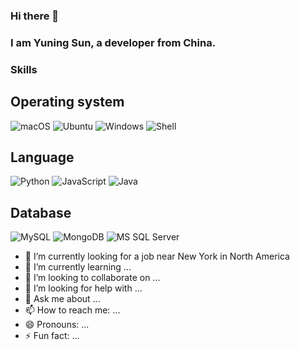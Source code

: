 ### Hi there 👋
### I am Yuning Sun, a developer from China.

### Skills
## Operating system 
![macOS](http://img.shields.io/badge/-macOS-000000?style=flat-square&logo=macos)
![Ubuntu](http://img.shields.io/badge/-Ubuntu-E95420?style=flat-square&logo=ubuntu&logocolor=ffffff)
![Windows](http://img.shields.io/badge/-Windows-0078D6?style=flat-square&logo=windows)
![Shell](http://img.shields.io/badge/-Shell-FFD500?style=flat-square&logo=shell&logocolor=000000)

## Language
![Python](http://img.shields.io/badge/-Python-3776AB?style=flat-square&logo=python&logoColor=ffffff)
![JavaScript](https://img.shields.io/badge/-JavaScript-F7DF1E?style=flat-square&logo=javascript&logoColor=000000&labelColor=%23F7DF1C&color=%23FFCE5A)
![Java](https://img.shields.io/badge/-Java-007396?style=flat-square&logo=java&logoColor=ffffff)

## Database
![MySQL](http://img.shields.io/badge/-MySQL-007599?style=flat-square&logo=MySQL&logoColor=ffffff)
![MongoDB](http://img.shields.io/badge/-MongoDB-47A248?style=flat-square&logo=MySQL&logoColor=ffffff)
![MS SQL Server](http://img.shields.io/badge/-MS%20SQL%20Server-CC2927?style=flat-square&logo=microsoft-sql-server&logoColor=ffffff)

- 🔭 I’m currently looking for a job near New York in North America 
- 🌱 I’m currently learning ...
- 👯 I’m looking to collaborate on ...
- 🤔 I’m looking for help with ...
- 💬 Ask me about ...
- 📫 How to reach me: ...
- 😄 Pronouns: ...
- ⚡ Fun fact: ...
